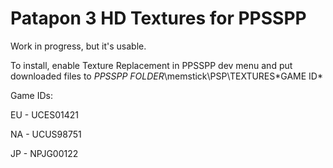 # Patapon 3 HD Textures for PPSSPP

Work in progress, but it's usable.

To install, enable Texture Replacement in PPSSPP dev menu and put downloaded files to *PPSSPP FOLDER*\memstick\PSP\TEXTURES\*GAME ID*

Game IDs:

EU - UCES01421

NA - UCUS98751

JP - NPJG00122
